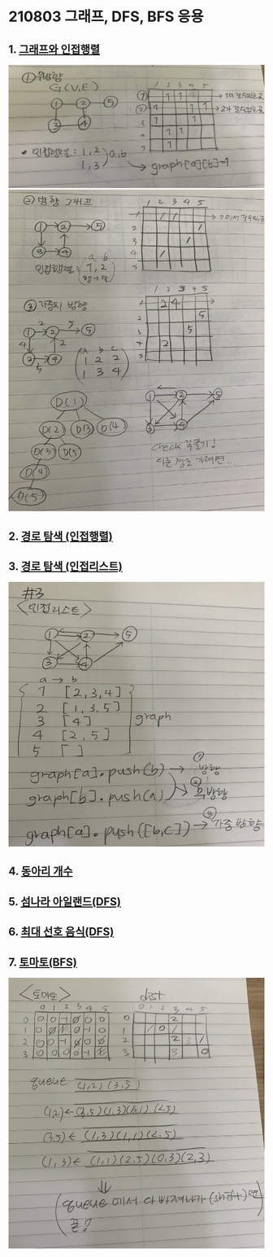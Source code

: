 # 210803 그래프, DFS, BFS 응용

## 1. [그래프와 인접행렬](./01.js)

![](1-1.png)
![](1-2.png)

## 2. [경로 탐색 (인접행렬)](./02.js)

## 3. [경로 탐색 (인접리스트)](./03.js)

![](3.png)

## 4. [동아리 개수](./04.js)

## 5. [섬나라 아일랜드(DFS)](./05.js)

## 6. [최대 선호 음식(DFS)](./06.js)

## 7. [토마토(BFS)](./07.js)

![](7.png)
